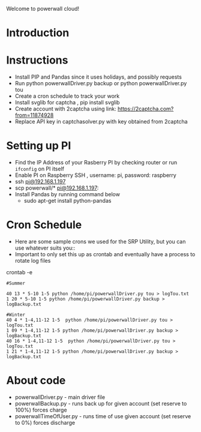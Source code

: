 Welcome to powerwall cloud!

# Introduction

# Instructions
* Install PIP and Pandas since it uses holidays, and possibly requests
* Run python powerwallDriver.py backup or python powerwallDriver.py tou
* Create a cron schedule to track your work
* Install svglib for captcha , pip install svglib
* Create account with 2captcha using link: https://2captcha.com?from=11874928
* Replace API key in captchasolver.py with key obtained from 2captcha



# Setting up PI
* Find the IP Address of your Rasberry PI by checking router or run `ifconfig` on PI itself
* Enable PI on Raspberry SSH , username: pi, password: raspberry
* ssh pi@192.168.1.197
* scp powerwall/* pi@192.168.1.197:
* Install Pandas by running command below
    * sudo apt-get install python-pandas


# Cron Schedule
* Here are some sample crons we used for the SRP Utility, but you can use whatever suits you::
* Important to only set this up as crontab and eventually have a process to rotate log files

crontab -e

```
#Summer

40 13 * 5-10 1-5 python /home/pi/powerwallDriver.py tou > logTou.txt
1 20 * 5-10 1-5 python /home/pi/powerwallDriver.py backup > logBackup.txt

#Winter
40 4 * 1-4,11-12 1-5  python /home/pi/powerwallDriver.py tou > logTou.txt
1 09 * 1-4,11-12 1-5 python /home/pi/powerwallDriver.py backup > logBackup.txt
40 16 * 1-4,11-12 1-5  python /home/pi/powerwallDriver.py tou > logTou.txt
1 21 * 1-4,11-12 1-5 python /home/pi/powerwallDriver.py backup > logBackup.txt
```

# About code
* powerwallDriver.py - main driver file
* powerwallBackup.py  - runs back up for given account (set reserve to 100%) forces charge
* powerwallTimeOfUser.py - runs time of use given account (set reserve to 0%) forces discharge